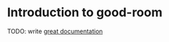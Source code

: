 # Introduction to good-room

TODO: write [great documentation](http://jacobian.org/writing/what-to-write/)
